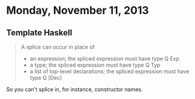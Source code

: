 # Monday, November 11, 2013

## Template Haskell

> A splice can occur in place of
>
> * an expression; the spliced expression must have type Q Exp
> * a type; the spliced expression must have type Q Typ
> * a list of top-level declarations; the spliced expression must have type Q
>   [Dec]

So you can't splice in, for instance, constructor names.
